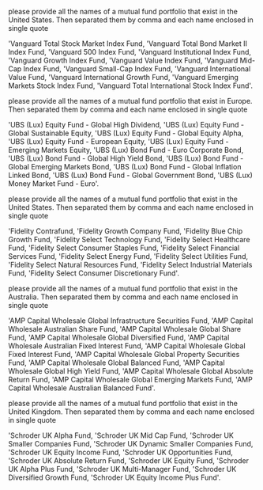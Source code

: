 please provide all the names of a mutual fund portfolio that exist in the United States.  Then separated them by comma and each name enclosed in single quote

'Vanguard Total Stock Market Index Fund, 'Vanguard Total Bond Market II Index Fund, 'Vanguard 500 Index Fund, 'Vanguard Institutional Index Fund, 'Vanguard Growth Index Fund, 'Vanguard Value Index Fund, 'Vanguard Mid-Cap Index Fund, 'Vanguard Small-Cap Index Fund, 'Vanguard International Value Fund, 'Vanguard International Growth Fund, 'Vanguard Emerging Markets Stock Index Fund, 'Vanguard Total International Stock Index Fund'.

please provide all the names of a mutual fund portfolio that exist in Europe.  Then separated them by comma and each name enclosed in single quote

'UBS (Lux) Equity Fund - Global High Dividend, 'UBS (Lux) Equity Fund - Global Sustainable Equity, 'UBS (Lux) Equity Fund - Global Equity Alpha, 'UBS (Lux) Equity Fund - European Equity, 'UBS (Lux) Equity Fund - Emerging Markets Equity, 'UBS (Lux) Bond Fund - Euro Corporate Bond, 'UBS (Lux) Bond Fund - Global High Yield Bond, 'UBS (Lux) Bond Fund - Global Emerging Markets Bond, 'UBS (Lux) Bond Fund - Global Inflation Linked Bond, 'UBS (Lux) Bond Fund - Global Government Bond, 'UBS (Lux) Money Market Fund - Euro'.

please provide all the names of a mutual fund portfolio that exist in the United States.  Then separated them by comma and each name enclosed in single quote

'Fidelity Contrafund, 'Fidelity Growth Company Fund, 'Fidelity Blue Chip Growth Fund, 'Fidelity Select Technology Fund, 'Fidelity Select Healthcare Fund, 'Fidelity Select Consumer Staples Fund, 'Fidelity Select Financial Services Fund, 'Fidelity Select Energy Fund, 'Fidelity Select Utilities Fund, 'Fidelity Select Natural Resources Fund, 'Fidelity Select Industrial Materials Fund, 'Fidelity Select Consumer Discretionary Fund'.

please provide all the names of a mutual fund portfolio that exist in the Australia.  Then separated them by comma and each name enclosed in single quote

'AMP Capital Wholesale Global Infrastructure Securities Fund, 'AMP Capital Wholesale Australian Share Fund, 'AMP Capital Wholesale Global Share Fund, 'AMP Capital Wholesale Global Diversified Fund, 'AMP Capital Wholesale Australian Fixed Interest Fund, 'AMP Capital Wholesale Global Fixed Interest Fund, 'AMP Capital Wholesale Global Property Securities Fund, 'AMP Capital Wholesale Global Balanced Fund, 'AMP Capital Wholesale Global High Yield Fund, 'AMP Capital Wholesale Global Absolute Return Fund, 'AMP Capital Wholesale Global Emerging Markets Fund, 'AMP Capital Wholesale Australian Balanced Fund'.

please provide all the names of a mutual fund portfolio that exist in the United Kingdom.  Then separated them by comma and each name enclosed in single quote

'Schroder UK Alpha Fund, 'Schroder UK Mid Cap Fund, 'Schroder UK Smaller Companies Fund, 'Schroder UK Dynamic Smaller Companies Fund, 'Schroder UK Equity Income Fund, 'Schroder UK Opportunities Fund, 'Schroder UK Absolute Return Fund, 'Schroder UK Equity Fund, 'Schroder UK Alpha Plus Fund, 'Schroder UK Multi-Manager Fund, 'Schroder UK Diversified Growth Fund, 'Schroder UK Equity Income Plus Fund'.